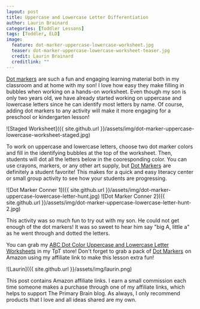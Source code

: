 ```yaml
---
layout: post
title: Uppercase and Lowercase Letter Differentiation
author: Laurin Brainard
categories: [Toddler Lessons]
tags: [Toddler, ELD]
image:
  feature: dot-marker-uppercase-lowercase-worksheet.jpg
  teaser: dot-marker-uppercase-lowercase-worksheet-teaser.jpg
  credit: Laurin Brainard
  creditlink: ""
---
```

<a target="_blank" href="https://www.amazon.com/gp/product/B00004W3Y5/ref=as_li_tl?ie=UTF8&camp=1789&creative=9325&creativeASIN=B00004W3Y5&linkCode=as2&tag=theprimarybra-20&linkId=96685c329063acebeecdd71766beb324">Dot markers</a><img src="//ir-na.amazon-adsystem.com/e/ir?t=theprimarybra-20&l=am2&o=1&a=B00004W3Y5" width="1" height="1" border="0" alt="" style="border:none !important; margin:0px !important;" /> are such a fun and engaging learning material both in my classroom and at home with my son! I love how easy they make filling in bubbles when working on a hands-on worksheet. Even though my son is only two years old, we have already started working on uppercase and lowercase letters since he can identify most letters by name. Of course, adding dot markers to any activity will make it more engaging for a preschool or kindergarten lesson! 

![Staged Worksheet]({{ site.github.url }}/assets/img/dot-marker-uppercase-lowercase-worksheet-staged.jpg)

To work on uppercase and lowercase letters, choose two dot marker colors and fill in the identifying bubbles at the top of the worksheet. Then, students will dot all the letters below in the cooresponding color. You can use crayons, markers, or any other art supply, but <a target="_blank" href="https://www.amazon.com/gp/product/B00004W3Y5/ref=as_li_tl?ie=UTF8&camp=1789&creative=9325&creativeASIN=B00004W3Y5&linkCode=as2&tag=theprimarybra-20&linkId=96685c329063acebeecdd71766beb324">Dot Markers</a><img src="//ir-na.amazon-adsystem.com/e/ir?t=theprimarybra-20&l=am2&o=1&a=B00004W3Y5" width="1" height="1" border="0" alt="" style="border:none !important; margin:0px !important;" /> are definitely a student favorite! This makes for a quick and easy literacy center or small group activity to see how your students are progressing. 

![Dot Marker Conner 1]({{ site.github.url }}/assets/img/dot-marker-uppercase-lowercase-letter-hunt.jpg)
![Dot Marker Conner 2]({{ site.github.url }}/assets/img/dot-marker-uppercase-lowercase-letter-hunt-2.jpg)

This activity was so much fun to try out with my son. He could not get enough of the dot markers! It was so sweet to hear him say "big A, little a" as he went through and dotted the letters. 

You can grab my [ABC Dot Color Uppercase and Lowercase Letter Worksheets](http://bit.ly/2IZJvDz) in my TpT store! Don't forget to grab a pack of <a target="_blank" href="https://www.amazon.com/gp/product/B00004W3Y5/ref=as_li_tl?ie=UTF8&camp=1789&creative=9325&creativeASIN=B00004W3Y5&linkCode=as2&tag=theprimarybra-20&linkId=96685c329063acebeecdd71766beb324">Dot Markers</a><img src="//ir-na.amazon-adsystem.com/e/ir?t=theprimarybra-20&l=am2&o=1&a=B00004W3Y5" width="1" height="1" border="0" alt="" style="border:none !important; margin:0px !important;" /> on Amazon using my affiliate link to make this lesson extra fun!

![Laurin]({{ site.github.url }}/assets/img/laurin.png)

This post contains Amazon affiliate links. I earn a small commission each time someone makes a purchase through one of my affiliate links, which helps to support The Primary Brain blog. As always, I only recommend products that I love and all ideas shared are my own. 
